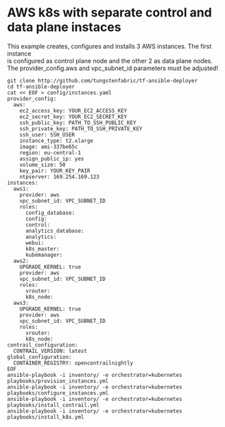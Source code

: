 # AWS k8s with separate control and data plane instaces
This example creates, configures and installs 3 AWS instances. The first instance   
is configured as control plane node and the other 2 as data plane nodes.    
The provider_config.aws and vpc_subnet_id parameters must be adjusted!     
```
git clone http://github.com/tungstenfabric/tf-ansible-deployer
cd tf-ansible-deployer
cat << EOF > config/instances.yaml
provider_config:
  aws:
    ec2_access_key: YOUR_EC2_ACCESS_KEY
    ec2_secret_key: YOUR_EC2_SECRET_KEY
    ssh_public_key: PATH_TO_SSH_PUBLIC_KEY
    ssh_private_key: PATH_TO_SSH_PRIVATE_KEY
    ssh_user: SSH_USER
    instance_type: t2.xlarge
    image: ami-337be65c
    region: eu-central-1
    assign_public_ip: yes
    volume_size: 50
    key_pair: YOUR_KEY_PAIR
    ntpserver: 169.254.169.123
instances:
  aws1:
    provider: aws
    vpc_subnet_id: VPC_SUBNET_ID
    roles:
      config_database:
      config:
      control:
      analytics_database:
      analytics:
      webui:
      k8s_master:
      kubemanager:
  aws2:
    UPGRADE_KERNEL: true
    provider: aws
    vpc_subnet_id: VPC_SUBNET_ID
    roles:
      vrouter:
      k8s_node:
  aws3:
    UPGRADE_KERNEL: true
    provider: aws
    vpc_subnet_id: VPC_SUBNET_ID
    roles:
      vrouter:
      k8s_node:
contrail_configuration:
  CONTRAIL_VERSION: latest
global_configuration:
  CONTAINER_REGISTRY: opencontrailnightly
EOF
ansible-playbook -i inventory/ -e orchestrator=kubernetes playbooks/provision_instances.yml
ansible-playbook -i inventory/ -e orchestrator=kubernetes playbooks/configure_instances.yml
ansible-playbook -i inventory/ -e orchestrator=kubernetes playbooks/install_contrail.yml
ansible-playbook -i inventory/ -e orchestrator=kubernetes playbooks/install_k8s.yml
```
